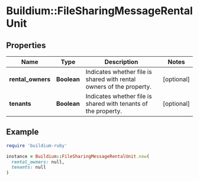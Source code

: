 # Buildium::FileSharingMessageRentalUnit

## Properties

| Name | Type | Description | Notes |
| ---- | ---- | ----------- | ----- |
| **rental_owners** | **Boolean** | Indicates whether file is shared with rental owners of the property. | [optional] |
| **tenants** | **Boolean** | Indicates whether file is shared with tenants of the property. | [optional] |

## Example

```ruby
require 'buildium-ruby'

instance = Buildium::FileSharingMessageRentalUnit.new(
  rental_owners: null,
  tenants: null
)
```

